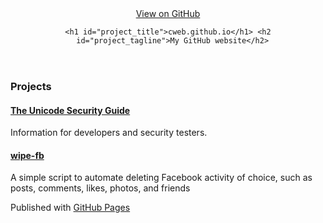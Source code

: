 <!DOCTYPE html> <html>

<head> <meta charset='utf-8' /> <meta http-equiv="X-UA-Compatible"
content="chrome=1" /> <meta name="description" content="cweb.github.io : My
GitHub website" />

<link rel="stylesheet" type="text/css" media="screen"
href="stylesheets/stylesheet.css">

<title>Chris Weber's GitHub page</title> </head>

<body>

<!-- HEADER -->
<div id="header_wrap" class="outer"> <header class="inner"> <a
      id="forkme_banner" href="https://github.com/cweb">View on GitHub</a>

    <h1 id="project_title">cweb.github.io</h1> <h2
      id="project_tagline">My GitHub website</h2>

</header> </div>

<!-- MAIN CONTENT -->
<div id="main_content_wrap" class="outer"> <section id="main_content"
    class="inner"> 
    <h3> <a name="projects" class="anchor"
        href="#welcome-to-github-pages"><span class="octicon
          octicon-link"></span></a>Projects</h3>
    <h4><a href="unicode-security-guide">The Unicode Security Guide</a></h4>
    <p>Information for developers and security testers.</p>
    <h4><a href="wipe-fb">wipe-fb</a></h4>
    <p>A simple script to automate deleting Facebook activity of choice, such as posts, comments, likes, photos, and friends</p>

</section> </div>

<!-- FOOTER  -->
<div id="footer_wrap" class="outer"> <footer class="inner"> <p>Published
    with <a href="http://pages.github.com">GitHub Pages</a></p> </footer>
</div>



</body> </html>
